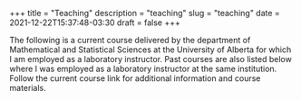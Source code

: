 +++
title = "Teaching"
description = "teaching"
slug = "teaching"
date = 2021-12-22T15:37:48-03:30
draft = false
+++

The following is a current course delivered by the department of Mathematical
and Statistical Sciences at the University of Alberta for which I am employed
as a laboratory instructor. Past courses are also listed below where I was employed as a laboratory instructor at the same institution. Follow the current course link for additional information and course
materials.